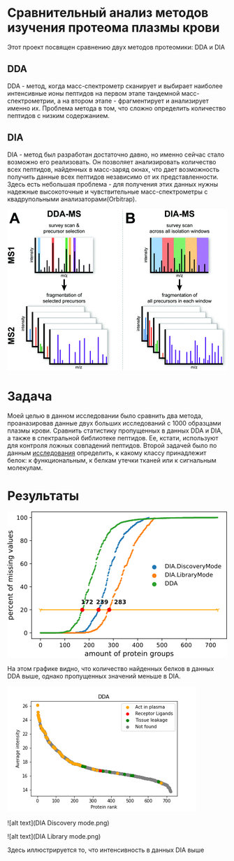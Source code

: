 # Сравнительный анализ методов изучения протеома плазмы крови

Этот проект посвящен сравнению двух методов протеомики: DDA и DIA

## DDA

DDA - метод, когда масс-спектрометр сканирует и выбирает наиболее интенсивные ионы пептидов на первом этапе тандемной масс-спектрометрии, а на втором этапе - фрагментирует и анализирует именно их. Проблема метода в том, что сложно определить количество пептидов с низким содержанием.

## DIA

DIA - метод был разработан достаточно давно, но именно сейчас стало возможно его реализовать. Он позволяет анализировать количество всех пептидов, найденных в масс-заряд окнах, что дает возможность получить данные всех пептидов независимо от их представленности. Здесь есть небольшая проблема - для получения этих данных нужны надежные высокоточные и чувствительные масс-спектрометры с квадрупольными анализаторами(Orbitrap).

![alt text](d0mo00072h-f1_hi-res.gif "Сравнение сбора данных DDA и DIA")

# Задача

Моей целью в данном исследовании было сравнить два метода, проаназировав данные двух больших исследований с 1000 образцами плазмы крови. Сравнить статистику пропущенных в данных DDA и DIA, а также в спектральной библиотеке пептидов. Ее, кстати, используют для контроля ложных совпадений пептидов. Второй задачей было по данным [исследования](https://www.embopress.org/doi/full/10.15252/msb.20156297) определить, к какому классу принадлежит белок: к функциональным, к белкам утечки тканей или к сигнальным молекулам.

# Результаты

![alt text](new_graph.png "Статистика пропущенных значений")

На этом графике видно, что количество найденных белков в данных DDA выше, однако пропущенных значений меньше в DIA.

![alt text](DDA.png)

![alt text](DIA Discovery mode.png)

![alt text](DIA Library mode.png)

Здесь иллюстрируется то, что интенсивность в данных DIA выше








